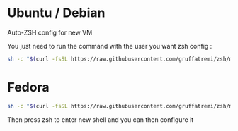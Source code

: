 # Ubuntu / Debian

Auto-ZSH config for new VM

You just need to run the command with the user you want zsh config : 

```bash
sh -c "$(curl -fsSL https://raw.githubusercontent.com/gruffatremi/zsh/main/deploy.sh)"
```

# Fedora 
```bash
sh -c "$(curl -fsSL https://raw.githubusercontent.com/gruffatremi/zsh/main/deploy-fedora.sh)"
```

Then press zsh to enter new shell and you can then configure it
